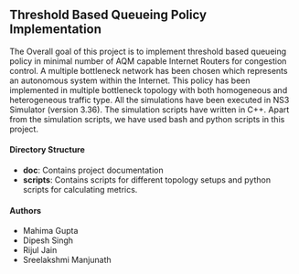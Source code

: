 ## Threshold Based Queueing Policy Implementation 
The Overall goal of this project is to implement threshold based queueing policy in minimal number of AQM capable Internet Routers for congestion control. A multiple bottleneck network has been chosen which represents an autonomous system within the Internet. This policy has been implemented in multiple bottleneck topology with both homogeneous and heterogeneous traffic type. All the simulations have been executed in NS3 Simulator (version 3.36). The simulation scripts have written in C++. Apart from the simulation scripts, we have used bash and python scripts in this project.

#### Directory Structure
- **doc**: Contains project documentation
- **scripts**: Contains scripts for different topology setups and python scripts for calculating metrics. 
#### Authors
- Mahima Gupta
- Dipesh Singh 
- Rijul Jain
- Sreelakshmi Manjunath
